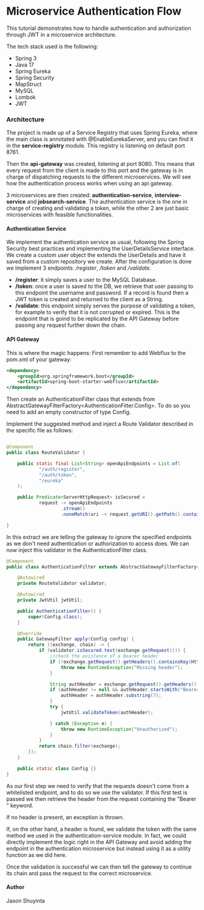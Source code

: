 # Microservice Authentication Flow
This tutorial demonstrates how to handle authentication and authorization through JWT in a microservice architecture.

The tech stack used is the following:

- Spring 3 
- Java 17
- Spring Eureka
- Spring Security
- MapStruct
- MySQL
- Lombok
- JWT

### Architecture
The project is made up of a Service Registry that uses Spring Eureka, where the main class is annotated with @EnableEurekaServer, and you can find it in the
**service-registry** module. This registry is listening on default port 8761.

Then the **api-gateway** was created, listening at port 8080. This means that every request from the client is made to this port and the gateway is in charge
of dispatching requests to the different microservices. 
We will see how the authentication process works when using an api gateway.

3 microservices are then created: **authentication-service**, **interview-service** and **jobsearch-service**.
The authentication service is the one in charge of creating and validating a token, while the other 2 are just basic microservices with feasible functionalities.

#### Authentication Service
We implement the authentication service as usual, following the Spring Security best practices and implementing the UserDetailsService interface.
We create a custom user object the extends the UserDetails and have it saved from a custom repository we create.
After the configuration is done we implement 3 endpoints: */register*, */token* and */validate*.

- **/register**: it simply saves a user to the MySQL Database.
- **/token**: once a user is saved to the DB, we retrieve that user passing to this endpoint the username and password. If a record is found then a 
JWT token is created and returned to the client as a String.
- **/validate**: this endpoint simply serves the purpose of validating a token, for example to verify that it is not corrupted or expired. This is the endpoint
that is goind to be replicated by the API Gateway before passing any request further down the chain.

#### API Gateway
This is where the magic happens:
First remember to add Webflux to the pom.xml of your gateway:
```xml
<dependency>
    <groupId>org.springframework.boot</groupId>
    <artifactId>spring-boot-starter-webflux</artifactId>
</dependency>
```
Then create an AuthenticationFilter class that extends from AbstractGatewayFilterFactory<AuthenticationFilter.Config>.
To do so you need to add an empty constructor of type Config.

Implement the suggested method and inject a Route Validator described in the specific file as follows: 
```java

@Component
public class RouteValidator {

    public static final List<String> openApiEndpoints = List.of(
            "/auth/register",
            "/auth/token",
            "/eureka"
    );

    public Predicate<ServerHttpRequest> isSecured =
            request -> openApiEndpoints
                    .stream()
                    .noneMatch(uri -> request.getURI().getPath().contains(uri));

}
```
In this extract we are telling the gateway to ignore the specified endpoints as we don't need authentication or authorization to access does.
We can now inject this validator in the AuthenticationFilter class.

```java
@Component
public class AuthenticationFilter extends AbstractGatewayFilterFactory<AuthenticationFilter.Config> {

    @Autowired
    private RouteValidator validator;

    @Autowired
    private JwtUtil jwtUtil;

    public AuthenticationFilter() {
        super(Config.class);
    }

    @Override
    public GatewayFilter apply(Config config) {
        return ((exchange, chain) -> {
            if (validator.isSecured.test(exchange.getRequest())) {
                //check the existence of a Bearer header
                if (!exchange.getRequest().getHeaders().containsKey(HttpHeaders.AUTHORIZATION)) {
                    throw new RuntimeException("Missing header");
                }

                String authHeader = exchange.getRequest().getHeaders().get(HttpHeaders.AUTHORIZATION).get(0);
                if (authHeader != null && authHeader.startsWith("Bearer ")) {
                    authHeader = authHeader.substring(7);
                }
                try {
                    jwtUtil.validateToken(authHeader);

                } catch (Exception e) {
                    throw new RuntimeException("Unauthorized");
                }
            }
            return chain.filter(exchange);
        });
    }

    public static class Config {}
}

```
As our first step we need to verify that the requests doesn't come from a whitelisted endpoint, and to do so we use the validator.
If this first test is passed we then retrieve the header from the request containing the "Bearer " keyword.

If no header is present, an exception is thrown.

If, on the other hand, a header is found, we validate the token with the same method we used in the authentication-service module. In fact, 
we could directly implement the logic right in the API Gateway and avoid adding the endpoint in the authentication microservice but instead
using it as a utility function as we did here.

Once the validation is successful we can then tell the gateway to continue its chain and pass the request to the correct microservice.

#### Author
Jason Shuyinta